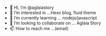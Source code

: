 - 👋 Hi, I’m @aglaiastory
- 👀 I’m interested in ...Hexo blog, fluid theme
- 🌱 I’m currently learning ... nodejs/javascript
- 💞️ I’m looking to collaborate on ... Aglaia Story
- 📫 How to reach me ...(email)

<!---
aglaiastory/aglaiastory is a ✨ special ✨ repository because its `README.md` (this file) appears on your GitHub profile.
You can click the Preview link to take a look at your changes.
--->
